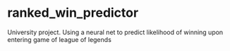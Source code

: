 # ranked_win_predictor
University project. Using a neural net to predict likelihood of winning upon entering game of league of legends
